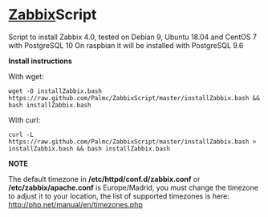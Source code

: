 # [Zabbix](https://www.zabbix.com/)Script

Script to install Zabbix 4.0, tested on Debian 9, Ubuntu 18.04 and CentOS 7 with PostgreSQL 10
On raspbian it will be installed with PostgreSQL 9.6

**Install instructions**

With wget:
```
wget -O installZabbix.bash https://raw.github.com/Palmc/ZabbixScript/master/installZabbix.bash && bash installZabbix.bash
```
With curl:
```
curl -L https://raw.github.com/Palmc/ZabbixScript/master/installZabbix.bash > installZabbix.bash && bash installZabbix.bash
```
**NOTE**

The default timezone in **/etc/httpd/conf.d/zabbix.conf** or **/etc/zabbix/apache.conf** is Europe/Madrid, you must change the timezone to adjust it to your location, the list of supported timezones is here: http://php.net/manual/en/timezones.php
